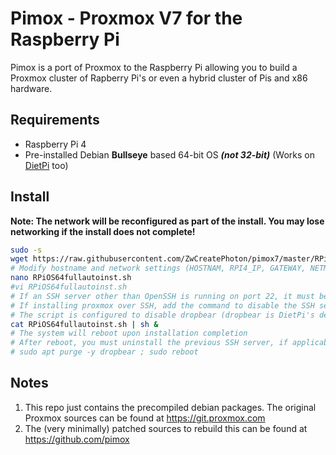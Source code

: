 Pimox - Proxmox V7 for the Raspberry Pi
===

Pimox is a port of Proxmox to the Raspberry Pi allowing you to build a Proxmox cluster of Rapberry Pi's or even a hybrid cluster of Pis and x86 hardware.

Requirements
---
* Raspberry Pi 4
* Pre-installed Debian __Bullseye__ based 64-bit OS ___(not 32-bit)___ (Works on [DietPi](https://dietpi.com/) too)

Install
---
__Note: The network will be reconfigured as part of the install. You may lose networking if the install does not complete!__
```sh
sudo -s
wget https://raw.githubusercontent.com/ZwCreatePhoton/pimox7/master/RPiOS64fullautoinst.sh
# Modify hostname and network settings (HOSTNAM, RPI4_IP, GATEWAY, NETMASK) in a file editor.
nano RPiOS64fullautoinst.sh
#vi RPiOS64fullautoinst.sh
# If an SSH server other than OpenSSH is running on port 22, it must be disabled prior to the proxmox-ve install command.
# If installing proxmox over SSH, add the command to disable the SSH server into the script.
# The script is configured to disable dropbear (dropbear is DietPi's default SSH server)
cat RPiOS64fullautoinst.sh | sh &
# The system will reboot upon installation completion
# After reboot, you must uninstall the previous SSH server, if applicable.
# sudo apt purge -y dropbear ; sudo reboot
```

Notes
---
1. This repo just contains the precompiled debian packages. The original Proxmox sources can be found at https://git.proxmox.com
2. The (very minimally) patched sources to rebuild this can be found at https://github.com/pimox

